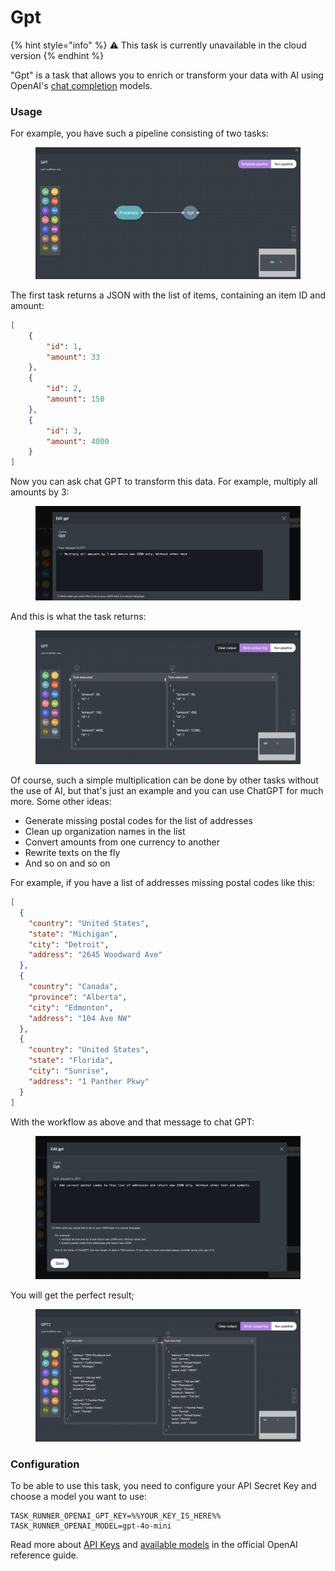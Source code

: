 # Gpt

{% hint style="info" %}
:warning: This task is currently unavailable in the cloud version
{% endhint %}

"Gpt" is a task that allows you to enrich or transform your data with AI using OpenAI's [chat completion](https://platform.openai.com/docs/guides/chat-completions) models.

### Usage

For example, you have such a pipeline consisting of two tasks:

<figure><img src="../../.gitbook/assets/Screenshot 2024-07-26 at 00.14.42.png" alt=""><figcaption></figcaption></figure>

The first task returns a JSON with the list of items, containing an item ID and amount:

```json
[
    {
        "id": 1,
        "amount": 33
    },
    {
        "id": 2,
        "amount": 150
    },
    {
        "id": 3,
        "amount": 4000
    }
]
```

Now you can ask chat GPT to transform this data. For example, multiply all amounts by 3:

<figure><img src="../../.gitbook/assets/Screenshot 2024-07-26 at 00.13.21.png" alt=""><figcaption></figcaption></figure>

And this is what the task returns:

<figure><img src="../../.gitbook/assets/Screenshot 2024-07-26 at 00.12.56.png" alt=""><figcaption></figcaption></figure>

Of course, such a simple multiplication can be done by other tasks without the use of AI, but that's just an example and you can use ChatGPT for much more. Some other ideas:

* Generate missing postal codes for the list of addresses
* Clean up organization names in the list
* Convert amounts from one currency to another
* Rewrite texts on the fly
* And so on and so on

For example, if you have a list of addresses missing postal codes like this:

```json
[
  {
    "country": "United States",
    "state": "Michigan",
    "city": "Detroit",
    "address": "2645 Woodward Ave"
  },
  {
    "country": "Canada",
    "province": "Alberta",
    "city": "Edmonton",
    "address": "104 Ave NW"
  },
  {
    "country": "United States",
    "state": "Florida",
    "city": "Sunrise",
    "address": "1 Panther Pkwy"
  }
]
```

With the workflow as above and that message to chat GPT:

<figure><img src="../../.gitbook/assets/Screenshot 2024-07-26 at 00.47.48.png" alt=""><figcaption></figcaption></figure>

You will get the perfect result;

<figure><img src="../../.gitbook/assets/Screenshot 2024-07-26 at 00.47.25.png" alt=""><figcaption></figcaption></figure>

### Configuration

To be able to use this task, you need to configure your API Secret Key and choose a model you want to use:

```
TASK_RUNNER_OPENAI_GPT_KEY=%%YOUR_KEY_IS_HERE%%
TASK_RUNNER_OPENAI_MODEL=gpt-4o-mini
```

Read more about [API Keys](https://platform.openai.com/api-keys) and [available models](https://platform.openai.com/docs/models) in the official OpenAI reference guide.
